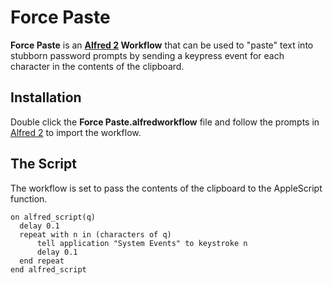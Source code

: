 Force Paste 
=============

**Force Paste** is an **[Alfred 2](http://www.alfredapp.com/) Workflow** that can be used to 
"paste" text into stubborn password prompts by sending a keypress event for each character
in the contents of the clipboard. 

Installation
-------------
Double click the **Force Paste.alfredworkflow** file and follow the prompts in
[Alfred 2](http://www.alfredapp.com/) to import the workflow.

The Script
-------------
The workflow is set to pass the contents of the clipboard to the AppleScript function.

    on alfred_script(q)
      delay 0.1
      repeat with n in (characters of q)
	      tell application "System Events" to keystroke n
	      delay 0.1
      end repeat
    end alfred_script